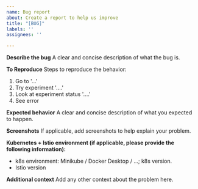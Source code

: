 ```yaml
---
name: Bug report
about: Create a report to help us improve
title: "[BUG]"
labels: ''
assignees: ''

---
```


**Describe the bug**
A clear and concise description of what the bug is.

**To Reproduce**
Steps to reproduce the behavior:
1. Go to '...'
2. Try experiment '....'
3. Look at experiment status  '....'
4. See error

**Expected behavior**
A clear and concise description of what you expected to happen.

**Screenshots**
If applicable, add screenshots to help explain your problem.

**Kubernetes + Istio environment (if applicable, please provide the following information):**
 - k8s environment: Minikube / Docker Desktop / ...; k8s version.
 - Istio version

**Additional context**
Add any other context about the problem here.
